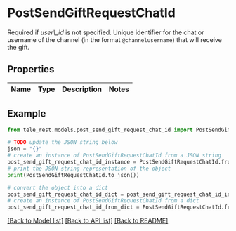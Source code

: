 # PostSendGiftRequestChatId

Required if *user\\_id* is not specified. Unique identifier for the chat or username of the channel (in the format `@channelusername`) that will receive the gift.

## Properties

Name | Type | Description | Notes
------------ | ------------- | ------------- | -------------

## Example

```python
from tele_rest.models.post_send_gift_request_chat_id import PostSendGiftRequestChatId

# TODO update the JSON string below
json = "{}"
# create an instance of PostSendGiftRequestChatId from a JSON string
post_send_gift_request_chat_id_instance = PostSendGiftRequestChatId.from_json(json)
# print the JSON string representation of the object
print(PostSendGiftRequestChatId.to_json())

# convert the object into a dict
post_send_gift_request_chat_id_dict = post_send_gift_request_chat_id_instance.to_dict()
# create an instance of PostSendGiftRequestChatId from a dict
post_send_gift_request_chat_id_from_dict = PostSendGiftRequestChatId.from_dict(post_send_gift_request_chat_id_dict)
```
[[Back to Model list]](../README.md#documentation-for-models) [[Back to API list]](../README.md#documentation-for-api-endpoints) [[Back to README]](../README.md)


